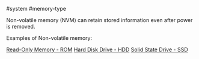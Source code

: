 #system #memory-type

Non-volatile memory (NVM) can retain stored information even after power is removed.

Examples of Non-volatile memory:

[Read-Only Memory - ROM](ROM.md)
[Hard Disk Drive - HDD](HDD.md)
[Solid State Drive - SSD](SSD.md)